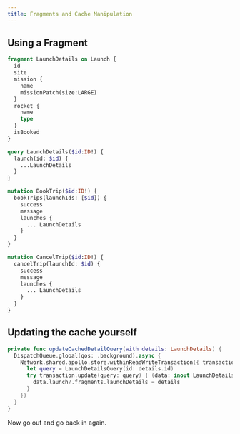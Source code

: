 ```yaml
---
title: Fragments and Cache Manipulation
---
```



## Using a Fragment

```graphql:title=LaunchDetails.graphql
fragment LaunchDetails on Launch {
  id
  site
  mission {
    name
    missionPatch(size:LARGE)
  }
  rocket {
    name
    type
  }
  isBooked
}
```

```graphql:title=LaunchDetails.graphql
query LaunchDetails($id:ID!) {
  launch(id: $id) {
    ...LaunchDetails
  }
}
```

```graphql:title=BookTrip.graphql
mutation BookTrip($id:ID!) {
  bookTrips(launchIds: [$id]) {
    success
    message
    launches {
      ... LaunchDetails
    }
  }
}
```

```graphql:title=CancelTrip.graphql
mutation CancelTrip($id:ID!) {
  cancelTrip(launchId: $id) {
    success
    message
    launches {
      ... LaunchDetails
    }
  }
}
```


## Updating the cache yourself

```swift:title=DetailViewController.swift
private func updateCachedDetailQuery(with details: LaunchDetails) {
  DispatchQueue.global(qos: .background).async {
    Network.shared.apollo.store.withinReadWriteTransaction({ transaction in
      let query = LaunchDetailsQuery(id: details.id)
      try transaction.update(query: query) { (data: inout LaunchDetailsQuery.Data) in
        data.launch?.fragments.launchDetails = details
      }
    })
  }
}
```

Now go out and go back in again.
